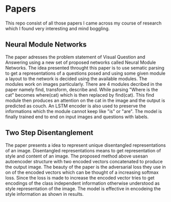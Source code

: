 # Papers
This repo consist of all those papers I came across my course of research which I found very interesting and mind boggling.

<h2>Neural Module Networks</h2>
The paper adresses the problem statement of Visual Question and Answering using a new set of proposed networks called Neural Module Networks. The idea presented throught this paper is to use sematic parsing to get a representations of a questions posed and using some given module a layout to the network is decided using the available modules. The modules work on images particularly. There are 4 modules decribed in the paper namely find, transform, describe and. While parsing "Where is the cat" becomes where(cat) which is then replaced by find(cat). This find module then produces an attention on the cat in the image and the output is predicted as couch. An LSTM encoder is also used to preserve the informations which the module cannot keep like "is" or "are". The model is finally trained end to end on input images and questions with labels.

<h2>Two Step Disentanglement</h2>
The paper presents a idea to represent unique disentangled representations of an image. Disentangled representations means to get representation of style and content of an image. The proposed method above usesan autoencoder structure with two encoded vectors concatenated to produce the output image. The beauty of the paper is the adversarial loss they use in on of the encoded vectors which can be thought of a increasing softmax loss. Since the loss is made to increase the encoded vector tries to get encodings of the class independent information otherwise understood as style representation of the image. The model is effective in encodeing the style information as shown in results.
